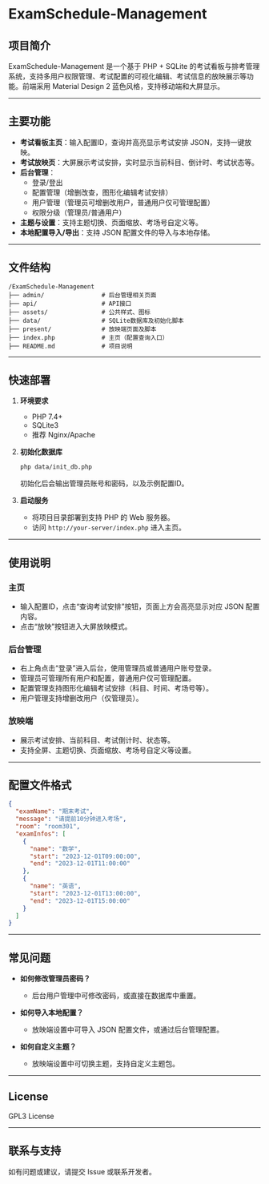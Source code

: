 # ExamSchedule-Management

## 项目简介

ExamSchedule-Management 是一个基于 PHP + SQLite 的考试看板与排考管理系统，支持多用户权限管理、考试配置的可视化编辑、考试信息的放映展示等功能。前端采用 Material Design 2 蓝色风格，支持移动端和大屏显示。

---

## 主要功能

- **考试看板主页**：输入配置ID，查询并高亮显示考试安排 JSON，支持一键放映。
- **考试放映页**：大屏展示考试安排，实时显示当前科目、倒计时、考试状态等。
- **后台管理**：
  - 登录/登出
  - 配置管理（增删改查，图形化编辑考试安排）
  - 用户管理（管理员可增删改用户，普通用户仅可管理配置）
  - 权限分级（管理员/普通用户）
- **主题与设置**：支持主题切换、页面缩放、考场号自定义等。
- **本地配置导入/导出**：支持 JSON 配置文件的导入与本地存储。

---

## 文件结构

```
/ExamSchedule-Management
├── admin/                # 后台管理相关页面
├── api/                  # API接口
├── assets/               # 公共样式、图标
├── data/                 # SQLite数据库及初始化脚本
├── present/              # 放映端页面及脚本
├── index.php             # 主页（配置查询入口）
├── README.md             # 项目说明
```

---

## 快速部署

1. **环境要求**
   - PHP 7.4+
   - SQLite3
   - 推荐 Nginx/Apache

2. **初始化数据库**

   ```bash
   php data/init_db.php
   ```

   初始化后会输出管理员账号和密码，以及示例配置ID。

3. **启动服务**

   - 将项目目录部署到支持 PHP 的 Web 服务器。
   - 访问 `http://your-server/index.php` 进入主页。

---

## 使用说明

### 主页

- 输入配置ID，点击“查询考试安排”按钮，页面上方会高亮显示对应 JSON 配置内容。
- 点击“放映”按钮进入大屏放映模式。

### 后台管理

- 右上角点击“登录”进入后台，使用管理员或普通用户账号登录。
- 管理员可管理所有用户和配置，普通用户仅可管理配置。
- 配置管理支持图形化编辑考试安排（科目、时间、考场号等）。
- 用户管理支持增删改用户（仅管理员）。

### 放映端

- 展示考试安排、当前科目、考试倒计时、状态等。
- 支持全屏、主题切换、页面缩放、考场号自定义等设置。

---

## 配置文件格式

```json
{
  "examName": "期末考试",
  "message": "请提前10分钟进入考场",
  "room": "room301",
  "examInfos": [
    {
      "name": "数学",
      "start": "2023-12-01T09:00:00",
      "end": "2023-12-01T11:00:00"
    },
    {
      "name": "英语",
      "start": "2023-12-01T13:00:00",
      "end": "2023-12-01T15:00:00"
    }
  ]
}
```

---

## 常见问题

- **如何修改管理员密码？**
  - 后台用户管理中可修改密码，或直接在数据库中重置。

- **如何导入本地配置？**
  - 放映端设置中可导入 JSON 配置文件，或通过后台管理配置。

- **如何自定义主题？**
  - 放映端设置中可切换主题，支持自定义主题包。

---

## License

GPL3 License

---

## 联系与支持

如有问题或建议，请提交 Issue 或联系开发者。